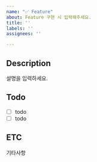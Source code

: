 ```yaml
---
name: "✅ Feature"
about: Feature 구현 시 입력해주세요.
title: ''
labels: ''
assignees: ''

---
```


## Description 
 설명을 입력하세요.

## Todo
- [ ] todo 
- [ ] todo

## ETC
기타사항
